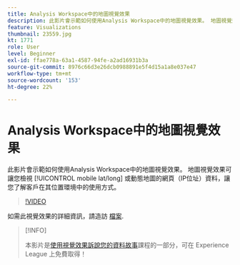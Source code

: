 ```yaml
---
title: Analysis Workspace中的地圖視覺效果
description: 此影片會示範如何使用Analysis Workspace中的地圖視覺效果。 地圖視覺效果可讓您根據動態地圖檢視行動（緯度/經度）或網頁（IP位址）資料，讓您了解客戶在其所在位置的使用狀況。
feature: Visualizations
thumbnail: 23559.jpg
kt: 1771
role: User
level: Beginner
exl-id: ffae778a-63a1-4587-94fe-a2ad16931b3a
source-git-commit: 8976c66d3e26dcb0988891e5f4d15a1a8e037e47
workflow-type: tm+mt
source-wordcount: '153'
ht-degree: 22%

---
```


# Analysis Workspace中的地圖視覺效果

此影片會示範如何使用Analysis Workspace中的地圖視覺效果。 地圖視覺效果可讓您檢視 [!UICONTROL mobile lat/long] 或動態地圖的網頁（IP位址）資料，讓您了解客戶在其位置環境中的使用方式。

>[!VIDEO](https://video.tv.adobe.com/v/23559/?quality=12)

如需此視覺效果的詳細資訊，請造訪 [檔案](https://experienceleague.adobe.com/docs/analytics/analyze/analysis-workspace/visualizations/map-visualization.html?lang=zh-Hant).

>[!INFO]
>
> 本影片是[使用視覺效果訴說您的資料故事](https://experienceleague.adobe.com/?recommended=Analytics-U-1-2021.1.visualizations)課程的一部分，可在 Experience League 上免費取得！
